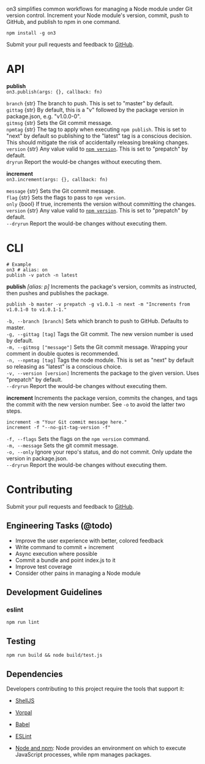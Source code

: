 on3 simplifies common workflows for managing a Node module under Git version control. Increment your Node module's version, commit, push to GitHub, and publish to npm in one command.

```
npm install -g on3
```

Submit your pull requests and feedback to [GitHub](https://github.com/luzmcosta/on3/issues).

# API
**publish**  
`on3.publish(args: {}, callback: fn)`  

`branch` {str} The branch to push. This is set to "master" by default.  
`gittag` {str} By default, this is a "v" followed by the package version in package.json, e.g. "v1.0.0-0".  
`gitmsg` {str} Sets the Git commit message.  
`npmtag` {str} The tag to apply when executing `npm publish`. This is set to "next" by default so publishing to the "latest" tag is a conscious decision. This should mitigate the risk of accidentally releasing breaking changes.  
`version` {str} Any value valid to [`npm version`](https://docs.npmjs.com/cli/version). This is set to "prepatch" by default.  
`dryrun` Report the would-be changes without executing them.

**increment**  
`on3.increment(args: {}, callback: fn)`  

`message` {str} Sets the Git commit message.  
`flag` {str} Sets the flags to pass to `npm version`.  
`only` {bool} If true, increments the version without committing the changes.  
`version` {str} Any value valid to [`npm version`](https://docs.npmjs.com/cli/version). This is set to "prepatch" by default.  
`--dryrun` Report the would-be changes without executing them.

# CLI

```shell
# Example
on3 # alias: on
publish -v patch -n latest
```

**publish** _[alias: p]_ Increments the package's version, commits as instructed, then pushes and publishes the package.

  `publish -b master -v prepatch -g v1.0.1 -n next -m "Increments from v1.0.1-0 to v1.0.1-1."`

`-b, --branch [branch]` Sets which branch to push to GitHub. Defaults to master.  
`-g, --gittag [tag]` Tags the Git commit. The new version number is used by default.  
`-m, --gitmsg ["message"]` Sets the Git commit message. Wrapping your comment in double quotes is recommended.  
`-n, --npmtag [tag]` Tags the node module. This is set as "next" by default so releasing as "latest" is a conscious choice.  
`-v, --version [version]` Increments the package to the given version. Uses "prepatch" by default.  
`--dryrun` Report the would-be changes without executing them.

**increment** Increments the package version, commits the changes, and tags the commit with the new version number. See `-o` to avoid the latter two steps.

  `increment -m "Your Git commit message here."`  
  `increment -f "--no-git-tag-version -f"`  

`-f, --flags` Sets the flags on the `npm version` command.  
`-m, --message` Sets the git commit message.  
`-o, --only` Ignore your repo's status, and do not commit. Only update the version in package.json.  
`--dryrun` Report the would-be changes without executing them.

# Contributing
Submit your pull requests and feedback to [GitHub](https://github.com/luzmcosta/on3/issues).

## Engineering Tasks (@todo)
- Improve the user experience with better, colored feedback
- Write command to commit + increment
- Async execution where possible
- Commit a bundle and point index.js to it
- Improve test coverage
- Consider other pains in managing a Node module

## Development Guidelines

### eslint
`npm run lint`

## Testing
`npm run build && node build/test.js`

##  Dependencies
Developers contributing to this project require the tools that support it:

* [ShellJS](https://www.npmjs.com/package/shelljs)
* [Vorpal](https://www.npmjs.com/package/vorpal)

* [Babel](https://babeljs.io/)
* [ESLint](http://eslint.org/)

* [Node and npm](http://nodejs.org/): Node provides an environment on which to execute JavaScript processes, while npm manages packages.
